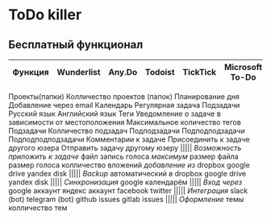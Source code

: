 # ToDo killer

## Бесплатный функционал

Функция                 | Wunderlist | Any.Do | Todoist | TickTick | Microsoft To-Do 
------------------------|------------|--------|---------|----------|-----------------
Проекты(папки)
Колличество проектов (папок)
Планирование дня
Добавление через email
Календарь
Регулярная задача
Подзадачи
Русский язык
Английский язык
Теги
Уведомление о задаче в зависимости от местоположения
Максимальное количество тегов
Подзадачи
Колличество подзадач
Подподзадачи
Подподподзадачи
Подподподподзадачи
Комментарии к задаче
Присоединить к задаче другого юзера
Отправить задачу другому юзеру
|||||
_Возможность приложить к задаче_
файл
запись голоса
_максимум_
размер файла
размер голоса
колличество вложений
_добавление из_
dropbox
google drive
yandex disk
|||||
_Backup_
автоматический
_в_
dropbox
google drive
yandex disk
|||||
_Синхронизация_
google календарём
|||||
_Вход через_
google аккаунт
яндекс аккаунт
facebook
twitter
|||||
_Интеграция_
slack (bot)
telegram (bot)
github issues
gitlab issues
|||||
_Оформление_
темы
колличество тем
